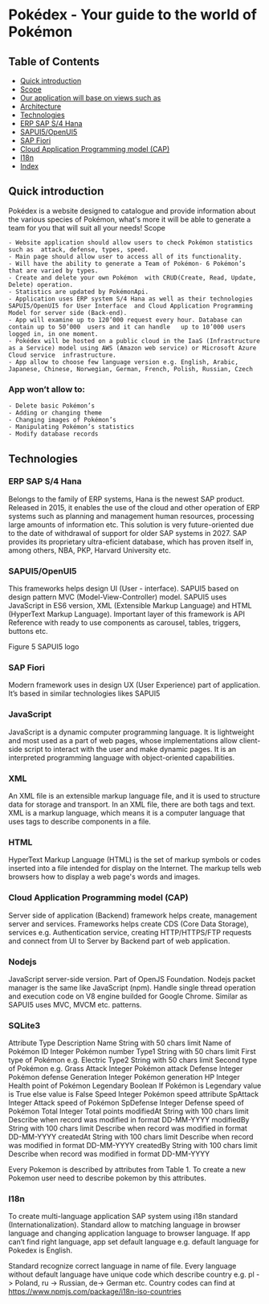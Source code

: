 # Pokédex - Your guide to the world of Pokémon

## Table of Contents

* [Quick introduction](#quick-info)	
* [Scope](#quick-scope)	
* [Our application will base on views such as](#app-allow)
* [Architecture](#architecture)
* [Technologies](#technologies)	
* [ERP SAP S/4 Hana](#hana)	
* [SAPUI5/OpenUI5](#sapui5)	
* [SAP Fiori](#sap-fiori)	
* [Cloud Application Programming model (CAP)](#cap)	
* [I18n](#i18n)
* [Index](#index)	

## Quick introduction

Pokédex is a website designed to catalogue and provide information about the various species of Pokémon, what's more it will be able to generate a team for you that will suit all your needs!
Scope

	- Website application should allow users to check Pokémon statistics such as  attack, defense, types, speed.
	- Main page should allow user to access all of its functionality.
	- Will have the ability to generate a Team of Pokémon- 6 Pokémon’s that are varied by types.
	- Create and delete your own Pokémon  with CRUD(Create, Read, Update, Delete) operation.
	- Statistics are updated by PokémonApi.
	- Application uses ERP system S/4 Hana as well as their technologies SAPUI5/OpenUI5 for User Interface  and Cloud Application Programming Model for server side (Back-end).
	- App will examine up to 120’000 request every hour. Database can contain up to 50’000  users and it can handle   up to 10’000 users logged in, in one moment. 
	- Pokédex will be hosted on a public cloud in the IaaS (Infrastructure as a Service) model using AWS (Amazon web service) or Microsoft Azure Cloud service 	infrastructure.
	- App allow to choose few language version e.g. English, Arabic, Japanese, Chinese, Norwegian, German, French, Polish, Russian, Czech 

### App won’t allow to:

	- Delete basic Pokémon’s
	- Adding or changing theme
	- Changing images of Pokémon’s
	- Manipulating Pokémon’s statistics
	- Modify database records 

## Technologies

 ### ERP SAP S/4 Hana

Belongs to the family of ERP systems, Hana is the newest SAP product. Released in 2015, it enables the use of the cloud and other operation of ERP systems such as planning and management human resources, processing large amounts of information etc. This solution is very future-oriented due to the date of withdrawal of support for older SAP systems in 2027. SAP provides its proprietary ultra-eficient database, which has proven itself in, among others, NBA, PKP, Harvard University etc.

### SAPUI5/OpenUI5

This frameworks helps design UI (User - interface). SAPUI5 based on design pattern MVC (Model-View-Controller) model. SAPUI5 uses JavaScript in ES6 version, XML (Extensible Markup Language) and HTML (HyperText Markup Language). Important layer of this framework is API Reference with ready to use components as carousel, tables, triggers, buttons etc. 
 
Figure 5 SAPUI5 logo

### SAP Fiori

Modern framework uses in design UX (User Experience) part of application. It’s based in similar technologies likes SAPUI5 


### JavaScript
JavaScript is a dynamic computer programming language. It is lightweight and most used as a part of web pages, whose implementations allow client-side script to interact with the user and make dynamic pages. It is an interpreted programming language with object-oriented capabilities.

### XML
An XML file is an extensible markup language file, and it is used to structure data for storage and transport. In an XML file, there are both tags and text.  XML is a markup language, which means it is a computer language that uses tags to describe components in a file.

### HTML
HyperText Markup Language (HTML) is the set of markup symbols or codes inserted into a file intended for display on the Internet. The markup tells web browsers how to display a web page's words and images.


### Cloud Application Programming model (CAP)

Server side of application (Backend) framework helps create, management server and services. Frameworks helps create CDS (Core Data Storage), services e.g. Authentication service, creating HTTP/HTTPS/FTP requests and  connect from UI to Server by Backend part of web application.

### Nodejs

JavaScript server-side version. Part of OpenJS Foundation. Nodejs packet manager is the same like JavaScript (npm). Handle single thread operation and execution code on V8 engine builded for Google Chrome. Similar as SAPUI5 uses MVC, MVCM etc. patterns. 


### SQLite3

Attribute	Type	Description
Name	String with 50 chars limit	Name of Pokémon
ID	Integer	Pokémon number
Type1	String with 50 chars limit	First type of Pokémon e.g. Electric
Type2	String with 50 chars limit	Second type of Pokémon e.g. Grass
Attack	Integer	Pokémon attack
Defense	Integer	Pokémon defense
Generation	Integer	Pokémon generation
HP	Integer	Health point of Pokémon
Legendary	Boolean	If Pokémon is Legendary value is True else value is False
Speed	Integer	Pokémon speed attribute
SpAttack	Integer	Attack speed of Pokémon
SpDefense	Integer	Defense speed of Pokémon
Total	Integer	Total points
modifiedAt	String with 100 chars limit	Describe when record was modified in format DD-MM-YYYY
modifiedBy	String with 100 chars limit	Describe when record was modified in format DD-MM-YYYY
createdAt	String with 100 chars limit	Describe when record was modified in format DD-MM-YYYY
createdBy	String with 100 chars limit	Describe when record was modified in format DD-MM-YYYY


Every Pokemon is described by attributes from Table 1. To create a new Pokemon user need to describe pokemon by this attributes.   

### I18n 

To create multi-language application SAP system using i18n standard (Internationalization). Standard allow to matching language in browser language and changing application language to browser language. If app can’t find right language, app set default language e.g. default language for Pokedex is English.

 
Standard recognize correct language in name of file. Every language without default language have unique code which describe country e.g.  pl -> Poland, ru -> Russian, de-> German etc. 
Country codes can find at https://www.npmjs.com/package/i18n-iso-countries


